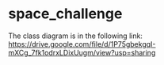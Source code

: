# space_challenge
The class diagram is in the following link:
https://drive.google.com/file/d/1P75gbekgqI-mXCg_7fk1odrxLDixUugm/view?usp=sharing